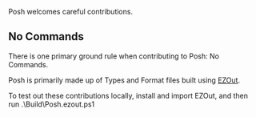 Posh welcomes careful contributions.

## No Commands

There is one primary ground rule when contributing to Posh:  No Commands.

Posh is primarily made up of Types and Format files built using [EZOut](https://github.com/StartAutomating/EZOut).

To test out these contributions locally, install and import EZOut, and then run .\Build\Posh.ezout.ps1
